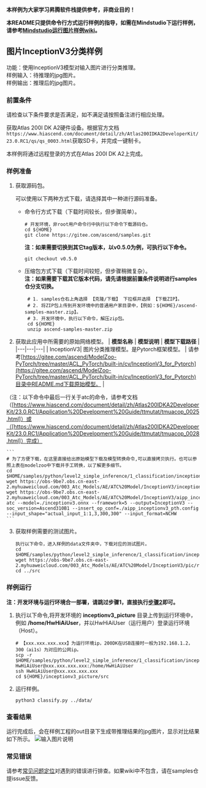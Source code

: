 **本样例为大家学习昇腾软件栈提供参考，非商业目的！**

**本README只提供命令行方式运行样例的指导，如需在Mindstudio下运行样例，请参考[Mindstudio运行图片样例wiki](https://gitee.com/ascend/samples/wikis/Mindstudio%E8%BF%90%E8%A1%8C%E5%9B%BE%E7%89%87%E6%A0%B7%E4%BE%8B?sort_id=3164874)。**

## 图片InceptionV3分类样例
功能：使用InceptionV3模型对输入图片进行分类推理。    
样例输入：待推理的jpg图片。   
样例输出：推理后的jpg图片。

### 前置条件
请检查以下条件要求是否满足，如不满足请按照备注进行相应处理。

获取Atlas 200I DK A2硬件设备。根据官方文档`https://www.hiascend.com/document/detail/zh/Atlas200IDKA2DeveloperKit/23.0.RC1/qs/qs_0003.html`获取SD卡，并完成一键制卡。

本样例将通过远程登录的方式在Atlas 200I DK A2上完成。

### 样例准备

1. 获取源码包。

   可以使用以下两种方式下载，请选择其中一种进行源码准备。   
    - 命令行方式下载（下载时间较长，但步骤简单）。
       ```    
       # 开发环境，非root用户命令行中执行以下命令下载源码仓。    
       cd ${HOME}     
       git clone https://gitee.com/ascend/samples.git
       ```
       **注：如果需要切换到其它tag版本，以v0.5.0为例，可执行以下命令。**
       ```
       git checkout v0.5.0
       ```   
    - 压缩包方式下载（下载时间较短，但步骤稍微复杂）。   
       **注：如果需要下载其它版本代码，请先请根据前置条件说明进行samples仓分支切换。**   
       ``` 
        # 1. samples仓右上角选择 【克隆/下载】 下拉框并选择 【下载ZIP】。    
        # 2. 将ZIP包上传到开发环境中的普通用户家目录中，【例如：${HOME}/ascend-samples-master.zip】。     
        # 3. 开发环境中，执行以下命令，解压zip包。     
        cd ${HOME}    
        unzip ascend-samples-master.zip
        ```

2. 获取此应用中所需要的原始网络模型。
    |  **模型名称**  |  **模型说明**  |  **模型下载路径**  |
    |---|---|---|
    |  InceptionV3| 图片分类推理模型。是Pytorch框架模型。  |  请参考[https://gitee.com/ascend/ModelZoo-PyTorch/tree/master/ACL_PyTorch/built-in/cv/InceptionV3_for_Pytorch](https://gitee.com/ascend/ModelZoo-PyTorch/tree/master/ACL_PyTorch/built-in/cv/InceptionV3_for_Pytorch)目录中README.md下载原始模型。 |

（注：以下命令中最后一行关于atc的命令，请参考文档（[https://www.hiascend.com/document/detail/zh/Atlas200IDKA2DeveloperKit/23.0.RC1/Application%20Development%20Guide/ttmutat/tmuacop_0025.html]）或（[https://www.hiascend.com/document/detail/zh/Atlas200IDKA2DeveloperKit/23.0.RC1/Application%20Development%20Guide/ttmutat/tmuacop_0028.html]）完成）

    ```
    # 为了方便下载，在这里直接给出原始模型下载及模型转换命令,可以直接拷贝执行。也可以参照上表在modelzoo中下载并手工转换，以了解更多细节。     
    cd $HOME/samples/python/level2_simple_inference/1_classification/inceptionv3_picture/model
    wget https://obs-9be7.obs.cn-east-2.myhuaweicloud.com/003_Atc_Models/AE/ATC%20Model/InceptionV3/inceptionv3.onnx
    wget https://obs-9be7.obs.cn-east-2.myhuaweicloud.com/003_Atc_Models/AE/ATC%20Model/InceptionV3/aipp_inceptionv3_pth.config
    atc --model=./inceptionv3.onnx --framework=5 --output=InceptionV3 --soc_version=Ascend310B1 --insert_op_conf=./aipp_inceptionv3_pth.config --input_shape="actual_input_1:1,3,300,300" --input_format=NCHW
    ```

3. 获取样例需要的测试图片。
    ```
    执行以下命令，进入样例的data文件夹中，下载对应的测试图片。
    cd $HOME/samples/python/level2_simple_inference/1_classification/inceptionv3_picture/data
    wget https://obs-9be7.obs.cn-east-2.myhuaweicloud.com/003_Atc_Models/AE/ATC%20Model/InceptionV3/pic/rabit.jpg
    cd ../src
    ```

### 样例运行

**注：开发环境与运行环境合一部署，请跳过步骤1，直接执行[步骤2](#step_2)即可。**   

1. 执行以下命令,将开发环境的 **inceptionv3_picture** 目录上传到运行环境中，例如 **/home/HwHiAiUser**，并以HwHiAiUser（运行用户）登录运行环境（Host）。
    ```
    # 【xxx.xxx.xxx.xxx】为运行环境ip，200DK在USB连接时一般为192.168.1.2，300（ai1s）为对应的公网ip。
    scp -r $HOME/samples/python/level2_simple_inference/1_classification/inceptionv3_picture HwHiAiUser@xxx.xxx.xxx.xxx:/home/HwHiAiUser
    ssh HwHiAiUser@xxx.xxx.xxx.xxx
    cd ${HOME}/inceptionv3_picture/src    
    ```

2. <a name="step_2"></a>运行样例。
   ```
   python3 classify.py ../data/
   ```

### 查看结果

运行完成后，会在样例工程的out目录下生成带推理结果的jpg图片，显示对比结果如下所示。
![输入图片说明](https://images.gitee.com/uploads/images/2021/1102/182408_a7f6f173_8070502.png "屏幕截图.png")

### 常见错误
请参考[常见问题定位](https://gitee.com/ascend/samples/wikis/%E5%B8%B8%E8%A7%81%E9%97%AE%E9%A2%98%E5%AE%9A%E4%BD%8D/%E4%BB%8B%E7%BB%8D)对遇到的错误进行排查。如果wiki中不包含，请在samples仓提issue反馈。